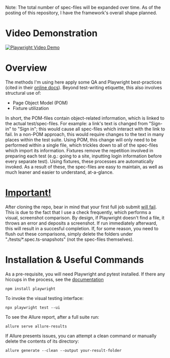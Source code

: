 Note: The total number of spec-files will be expanded over time. As of the posting of this repository, I have the framework's overall shape planned.
# Video Demonstration
[![Playwright Video Demo](https://img.youtube.com/vi/WEHrlFRcDQA/0.jpg)](https://www.youtube.com/watch?v=WEHrlFRcDQA)
# Overview
The methods I'm using here apply some QA and Playwright best-practices (cited in their [online docs](https://playwright.dev/docs/best-practices)). Beyond test-writing etiquette, this also involves structural use of:
- Page Object Model (POM)
- Fixture utilization
  
In short, the POM-files contain object-related information, which is linked to the actual test/spec-files. For example: a link's text is changed from "Sign-in" to "Sign in"; this would cause all spec-files which interact with the link to fail. In a non-POM approach, this would require changes to the text in many places within the test suite. Using POM, this change will only need to be performed within a single file, which trickles down to all of the spec-files which import its information.
Fixtures remove the repetition involved in preparing each test (e.g.: going to a site, inputting login information before every separate test). Using fixtures, these processes are automatically invoked.
As a result of these, the spec-files are easy to maintain, as well as much leaner and easier to understand, at-a-glance.

# <ins>**Important!**</ins>
After cloning the repo, bear in mind that your first full job submit <ins>will fail</ins>. This is due to the fact that I use a check frequently, which performs a visual, screenshot comparison. By design, if Playwright doesn't find a file, it throws an error and deposits a screenshot. If run immediately afterward, this will result in a succesful completion. If, for some reason, you need to flush out these comparisons, simply delete the folders under "./tests/*.spec.ts-snapshots" (not the spec-files themselves).

# Installation & Useful Commands

As a pre-requisite, you will need Playwright and pytest installed. If there any hiccups in the process, see the [documentation](https://playwright.dev/docs/intro#installing-playwright)
```
npm install playwright
```
To invoke the visual testing interface:
```
npx playwright test --ui
```
To see the Allure report, after a full suite run:
```
allure serve allure-results
```
If Allure presents issues, you can attempt a clean command or manually delete the contents of its directory:
```
allure generate --clean --output your-result-folder
```
